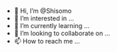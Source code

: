 - 👋 Hi, I’m @Shisomo
- 👀 I’m interested in ...
- 🌱 I’m currently learning ...
- 💞️ I’m looking to collaborate on ...
- 📫 How to reach me ...

<!---
Shisomo/Shisomo is a ✨ special ✨ repository because its `README.md` (this file) appears on your GitHub profile.
You can click the Preview link to take a look at your changes.
--->
